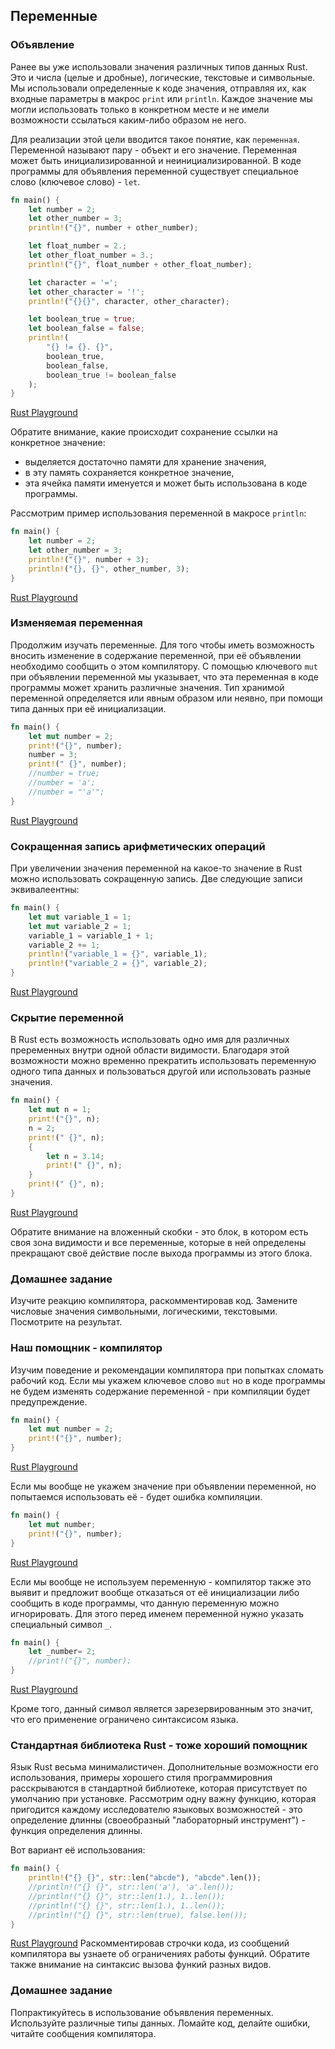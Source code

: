 ## Переменные

### Объявление

Ранее вы уже использовали значения различных типов данных Rust. Это и числа (целые 
и дробные), логические, текстовые и символьные. Мы использовали определенные к коде
значения, отправляя их, как входные параметры в макрос `print` или `println`. 
Каждое значение мы могли использовать только в конкретном месте и не имели возможности
ссылаться каким-либо образом не него. 

Для реализации этой цели вводится такое понятие, как `переменная`. Переменной называют
пару - объект и его значение. Переменная может быть инициализированной и неинициализированной.
В коде программы для объявления переменной существует специальное слово (ключевое слово) - `let`.

```rust
fn main() {
    let number = 2;
    let other_number = 3;
    println!("{}", number + other_number);

    let float_number = 2.;
    let other_float_number = 3.;
    println!("{}", float_number + other_float_number);

    let character = '=';
    let other_character = '!';
    println!("{}{}", character, other_character);

    let boolean_true = true;
    let boolean_false = false;
    println!(
        "{} != {}. {}",
        boolean_true,
        boolean_false,
        boolean_true != boolean_false
    );
}

```
[Rust Playground](https://play.rust-lang.org/?gist=5c4b6775689f23aefefccc20aae27539&version=stable&mode=debug&edition=2015)

Обратите внимание, какие происходит сохранение ссылки на конкретное значение:
- выделяется достаточно памяти для хранение значения,
- в эту память сохраняется конкретное значение,
- эта ячейка памяти именуется и может быть использована в коде программы.

Рассмотрим пример использования переменной в макросе `println`:

```rust
fn main() {
    let number = 2;
    let other_number = 3;
    println!("{}", number + 3);
    println!("{}, {}", other_number, 3);
}

```
[Rust Playground](https://play.rust-lang.org/?gist=aa06d607e573b47d4b72aca80c241fbb&version=stable&mode=debug&edition=2015)

### Изменяемая переменная

Продолжим изучать переменные. Для того чтобы иметь возможность вносить изменение в содержание переменной, при её объявлении необходимо сообщить о этом компилятору. С помощью ключевого `mut` при объявлении переменной мы указывает, что эта переменная 
в коде программы может хранить различные значения. Тип хранимой переменной определяется или явным образом или неявно, при помощи 
типа данных при её инициализации.

```rust
fn main() {
    let mut number = 2;
    print!("{}", number);
    number = 3;
    print!(" {}", number);
    //number = true;
    //number = 'a';
    //number = "'a'";
}

```
[Rust Playground](https://play.rust-lang.org/?gist=b835811a58e21c1c2e67d75f1ec7c832&version=stable&mode=debug&edition=2015)

### Сокращенная запись арифметических операций

При увеличении значения переменной на какое-то значение в Rust можно использовать сокращенную запись. Две следующие записи эквивалеентны:

```rust
fn main() {
    let mut variable_1 = 1;
    let mut variable_2 = 1;
    variable_1 = variable_1 + 1;
    variable_2 += 1;
    println!("variable_1 = {}", variable_1);
    println!("variable_2 = {}", variable_2);
}
```
[Rust Playground](https://play.rust-lang.org/?gist=c7d217080163f9b4cdc3e21f15c2548c&version=stable&mode=debug&edition=2015)

### Скрытие переменной

В Rust есть возможность использовать одно имя для различных преременных внутри одной области видимости. Благодаря этой возможности можно временно прекратить использовать переменную одного типа данных и пользоваться другой или использовать разные значения.
```rust
fn main() {
    let mut n = 1;
    print!("{}", n);
    n = 2;
    print!(" {}", n);
    {
        let n = 3.14;
        print!(" {}", n);
    }
    print!(" {}", n);
}
```
[Rust Playground](https://play.rust-lang.org/?gist=9e295dba3ac6e0c3ace2f731e62465ba&version=stable&mode=debug&edition=2015)

Обратите внимание на вложенный скобки - это блок, в котором есть своя зона видимости и все переменные, которые в ней определены прекращают своё действие после выхода программы из этого блока.


### Домашнее задание

Изучите реакцию компилятора, раскомментировав код. Замените числовые значения символьными, логическими, текстовыми. Посмотрите 
на результат.

### Наш помощник - компилятор

Изучим поведение и рекомендации компилятора при попытках сломать рабочий код. Если мы укажем ключевое слово `mut` но в коде программы не будем изменять содержание переменной - при компиляции будет предупреждение.
```rust
fn main() {
    let mut number = 2;
    print!("{}", number);
}

```
[Rust Playground](https://play.rust-lang.org/?gist=4787737201efabe844bb64f7896512e4&version=stable&mode=debug&edition=2015)

Если мы вообще не укажем значение при объявлении переменной, но попытаемся использовать её - будет ошибка компиляции.
```rust
fn main() {
    let mut number;
    print!("{}", number);
}

```
[Rust Playground](https://play.rust-lang.org/?gist=a3a5f6c6953965b4cdd13b6b3bbc69f2&version=stable&mode=debug&edition=2015)

Если мы вообще не используем переменную - компилятор также это выявит и предложит вообще отказаться от её инициализации либо
сообщить в коде программы, что данную переменную можно игнорировать. Для этого перед именем переменной нужно указать специальный 
символ `_`. 
```rust
fn main() {
    let _number= 2;
    //print!("{}", number);
}

```
[Rust Playground](https://play.rust-lang.org/?gist=a1b11b3aacf7aec4276140b7bce3d728&version=stable&mode=debug&edition=2015)


Кроме того, данный символ является зарезервированным это значит, что его применение ограничено синтаксисом языка.

### Стандартная библиотека Rust - тоже хороший помощник

Язык Rust весьма минималистичен. Дополнительные возможности его использования, примеры хорошего стиля программировния расскрываются в стандартной библиотеке, которая присутствует по умолчанию при установке. Рассмотрим одну важну функцию, которая пригодится каждому исследователю языковых возможностей - это определение длинны (своеобразный "лабораторный инструмент")  - функция определения длинны.

Вот вариант её использования:

```rust
fn main() {
    println!("{} {}", str::len("abcde"), "abcde".len());
    //println!("{} {}", str::len('a'), 'a'.len());
    //println!("{} {}", str::len(1.), 1..len());
    //println!("{} {}", str::len(1.), 1..len());
    //println!("{} {}", str::len(true), false.len());
}
```
[Rust Playground](https://play.rust-lang.org/?gist=21be91d81f20db1ae0208440576224af&version=stable&mode=debug&edition=2015)
Раскомментировав строчки кода, из сообщений компилятора вы узнаете об ограничениях работы функций. Обратите также внимание на синтаксис вызова функий разных видов.

### Домашнее задание

Попрактикуйтесь в использование объявления переменных. Используйте различные типы данных. Ломайте код, делайте ошибки, читайте сообщения компилятора.
